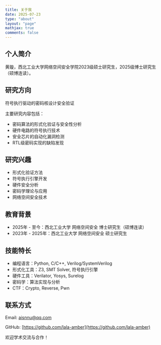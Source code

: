 ```yaml
---
title: 关于我
date: 2025-07-23
type: "about"
layout: "page"
mathjax: true
comments: false
---
```


## 个人简介

黄璇，西北工业大学网络空间安全学院2023级硕士研究生，2025级博士研究生（硕博连读）。

## 研究方向

符号执行驱动的密码核设计安全验证

主要研究内容包括：
- 密码算法的形式化验证与安全性分析
- 硬件电路的符号执行技术
- 安全芯片的自动化漏洞检测
- RTL级密码实现的缺陷发现

## 研究兴趣

- 形式化验证方法
- 符号执行引擎开发
- 硬件安全分析
- 密码学理论与应用
- 网络空间安全技术

## 教育背景

- 2025年 - 至今：西北工业大学 网络空间安全 博士研究生（硕博连读）
- 2023年 - 2025年：西北工业大学 网络空间安全 硕士研究生

## 技能特长

- 编程语言：Python, C/C++, Verilog/SystemVerilog
- 形式化工具：Z3, SMT Solver, 符号执行引擎
- 硬件工具：Verilator, Yosys, Surelog
- 密码学：算法实现与分析
- CTF：Crypto, Reverse, Pwn

## 联系方式

Email: aisnnu@qq.com

GitHub: [https://github.com/lala-amber](https://github.com/lala-amber)

欢迎学术交流与合作！
